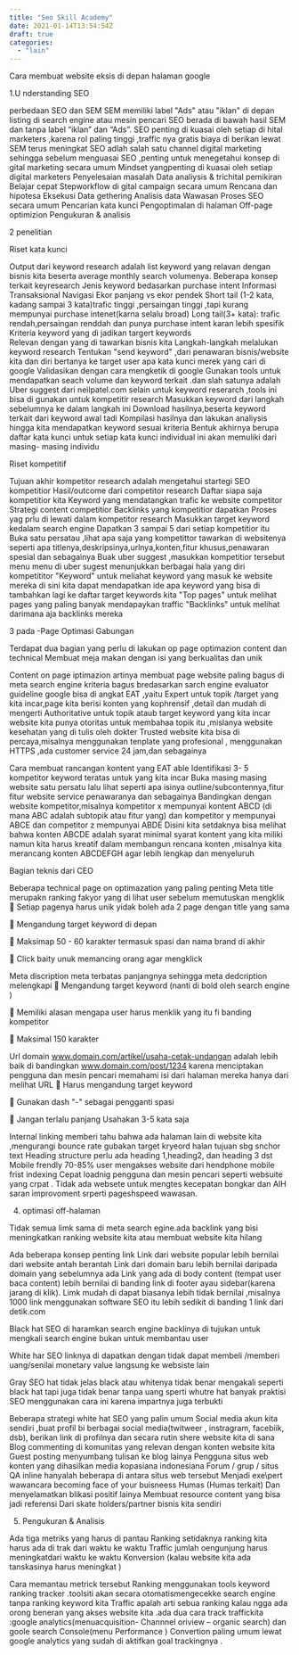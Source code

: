 ```yaml
---
title: "Seo Skill Academy"
date: 2021-01-14T13:54:54Z
draft: true
categories:
  - "lain"
---
```


 Cara membuat website eksis di depan halaman google

 

1.U nderstanding SEO

perbedaan SEO dan SEM
SEM memiliki  label "Ads" atau "iklan" di depan listing di search engine atau mesin pencari
SEO berada di bawah hasil SEM dan tanpa label “iklan” dan “Ads”.
SEO penting di kuasai oleh setiap di hital marketers ,karena
rol paling tinggi ,traffic nya gratis
biaya di berikan lewat SEM terus meningkat
SEO adlah salah satu channel digital marketing sehingga sebelum menguasai SEO ,penting untuk menegetahui konsep di gital marketing secara umum
Mindset yangpenting di kuasai oleh setiap digital marketers
Penyelesaian masalah
Data analiysis & trichital pemikiran
Belajar cepat
Stepworkflow di gital campaign secara umum
Rencana dan hipotesa
Eksekusi
Data gethering
Analisis data
Wawasan
Proses SEO secara umum
Pencarian kata kunci
Pengoptimalan di halaman
Off-page optimizion
Pengukuran & analisis
 

 

 

 

 

2 penelitian

Riset kata kunci

Output dari keyword research adalah list keyword yang relavan dengan bisnis kita beserta average monthly search volumenya.
Beberapa konsep terkait keyresearch
Jenis keyword bedasarkan purchase intent
Informasi
Transaksional
Navigasi
Ekor panjang vs ekor pendek
Short tail (1-2 kata, kadang sampai 3 kata)trafic tinggi ,persaingan tinggi ,tapi kurang mempunyai purchase intenet(karna selalu broad)
Long tail(3+ kata): trafic rendah,persaingan renddah dan punya purchase intent karan lebih spesifik
                                                                                                                                                                  Kriteria keyword yang di jadikan targert keywords             
Relevan dengan yang di tawarkan bisnis kita
Langkah-langkah melalukan keyword research
Tentukan  "send keyword" ,dari penawaran bisnis/website kita dan diri bertanya ke target user apa kata kunci merek yang cari di google
Validasikan dengan cara mengketik di google
Gunakan tools untuk mendapatkan seach volume dan keyword terkait .dan slah satunya adalah  Uber suggest dari neilpatel.com selain untuk keyword reserarch ,tools ini bisa di gunakan untuk kompetitir research
Masukkan keyword dari langkah sebelumnya ke dalam langkah ini
Download hasilnya,beserta keyword terkait dari keyword awal tadi
Kompilasi hasilnya dan lakukan analiysis hingga kita mendapatkan keyword sesuai kriteria
Bentuk akhirnya berupa daftar kata kunci untuk setiap kata kunci individual ini akan memuliki dari masing- masing individu  
 

Riset kompetitif

Tujuan akhir  kompetitor research adalah mengetahui startegi SEO kompetitior
Hasil/outcome dari competitor research
Daftar siapa saja kompetitior kita
Keyword yang mendatangkan trafic ke website competitor
Strategi content competitior
Backlinks yang kompetitior dapatkan
Proses yag prlu di lewati dalam kompetitor research
Masukkan target keyword kedalam search engine
Dapatkan 3 sampai 5 dari setiap kompetitior itu
Buka satu persatau ,lihat apa saja yang kompetittor tawarkan  di websitenya seperti apa titlenya,deskripsinya,urlnya,konten,fitur khusus,penawaran spesial dan sebagainya
Buak uber suggest ,masukkan kompetitior tersebut  menu menu di uber sugest menunjukkan berbagai hala yang diri kompetititor
"Keyword" untuk meliahat keyword yang masuk ke website mereka di sini kita dapat mendapatkan ide apa keyword yang bisa di tambahkan lagi ke daftar target keywords kita
"Top pages" untuk melihat pages yang paling banyak mendapaykan traffic
"Backlinks" untuk melihat darimana aja backlinks mereka
 

3 pada -Page Optimasi Gabungan

Terdapat dua bagian yang perlu di lakukan op page optimazion content dan technical
Membuat meja makan dengan isi yang berkualitas dan unik

Content on page iptimazion artinya membuat page website paling bagus di meta search engine kriteria bagus bredasarkan sarch engine evaluator guideline google bisa di angkat EAT ,yaitu
Expert untuk topik /target yang kita incar,page kita berisi konten yang kophrensif ,detail dan mudah di mengerti
Authoritative untuk topik ataub target keyword yang kita incar website kita punya otoritas untuk membahaa topik itu ,mislanya website kesehatan yang di tulis oleh dokter
Trusted website kita bisa di percaya,misalnya menggunakan tenplate yang profesional , menggunakan HTTPS ,ada customer service 24 jam,dan sebagainya
 

Cara membuat  rancangan kontent yang EAT able
Identifikasi 3- 5 kompetitor keyword  teratas untuk yang kita incar
Buka masing masing website satu persatu lalu lihat seperti apa isinya outline/subcontennya,fitur fitur website service penawaranya dan sebagainya
Bandingkan dengan website kompetitor,misalnya kompetitor x mempunyai kontent  ABCD (di mana ABC adalah subtopik atau fitur yang) dan   kompetitor y mempunyai ABCE dan competitor z mempunyai ABDE
Disini kita setdaknya bisa melihat bahwa konten ABCDE adalah syarat minimal syarat kontent yang kita miliki namun kita harus kreatif dalam membangun rencana konten ,misalnya kita merancang konten ABCDEFGH agar lebih lengkap dan menyeluruh
 

Bagian teknis dari CEO

Beberapa technical page on optimazation yang paling penting
Meta title merupakn ranking fakyor yang di lihat user sebelum memutuskan mengklik
       Setiap pagenya harus unik yidak boleh ada 2 page dengan  title  yang sama

       Mengandung target keyword di depan

       Maksimap 50 - 60 karakter termasuk spasi dan nama brand di akhir

       Click baity unuk memancing orang agar mengklick

Meta discription meta terbatas panjangnya sehingga meta dedcription melengkapi
       Mengandung target keyword (nanti di bold oleh search engine )

       Memiliki alasan mengapa user harus menklik yang itu fi banding kompetitor

       Maksimal 150 karakter

Url domain www.domain.com/artikel/usaha-cetak-undangan adalah lebih baik di bandingkan www.domain.com/post/1234 karena menciptakan pengguna dan mesin pencari memahami isi dari halaman mereka hanya dari melihat URL
 Harus mengandung target keyword      

       Gunakan dash "-" sebagai pengganti spasi

       Jangan terlalu panjang Usahakan 3-5 kata saja

Internal linking memberi tahu bahwa ada halaman lain di website kita ,mengurangi bounce  rate gubakan target kryeord halan tujuan sbg snchor text
Heading structure perlu ada heading 1,heading2, dan heading 3 dst
Mobile frendly 70-85% user mengakses website  dari hendphone mobile frist indexing
Cepat loadnig pengguna dan mesin pencari seperti websuite yang crpat . Tidak ada websete untuk mengtes kecepatan bongkar dan AIH saran improvoment srperti pageshspeed wawasan.
 

 

 

 

4. optimasi off-halaman

Tidak semua limk sama di meta search egine.ada backlink yang bisi meningkatkan ranking website kita atau membuat website kita hilang
 

Ada beberapa konsep penting link
Link dari website popular lebih bernilai dari website antah berantah
Link dari domain baru lebih bernilai daripada domain yang sebelumnya ada
Link yang ada di body content (tempat user baca content) lebih bernilai di banding link di footer ayau sidebar(karena jarang di klik).
Limk mudah di dapat  biasanya lebih tidak bernilai ,misalnya 1000 link menggunakan software SEO itu lebih sedikit di banding 1 link dari detik.com
 

Black hat SEO di haramkan search engine backlinya di tujukan untuk mengkali search engine bukan untuk membantau user
 

White har SEO linknya di dapatkan dengan tidak dapat membeli /memberi uang/senilai monetary value langsung ke websiste lain
 

 

Gray SEO hat  tidak jelas  black atau whitenya tidak benar mengakali seperti black hat  tapi juga tidak benar tanpa uang sperti whutre hat banyak  praktisi SEO menggunakan cara ini  karena impartnya juga terbukti
 

Beberapa strategi  white hat SEO yang palin umum
Social media akun kita sendiri ,buat profil bi berbagai social media(twitweer , instragram, facebiik,  dsb), berikan link di profilnya dan secara rutin  shere website kita di sana
Blog commenting di komunitas yang relevan  dengan konten website kita
Guest posting menyumbang tulisan ke blog lainya
Pengguna situs web konten yang dihasilkan media kopasiana indonesiana
Forum / grup / situs QA inline hanyalah beberapa di antara situs web tersebut
Menjadi exe\pert wawancara  becoming  face of your buisneess
Humas (Humas terkait)  Dan menyelamatkan blikasi positif lainya
Membuat resource content yang bisa jadi referensi
Dari skate holders/partner bisnis kita sendiri
 

 

 

 

             

 

5. Pengukuran & Analisis

Ada tiga metriks yang harus di pantau
Ranking setidaknya ranking kita harus ada di trak dari waktu ke waktu
Traffic  jumlah oengunjung harus meningkatdari waktu ke waktu
Konversion (kalau website kita ada tanskasinya harus meningkat )
 

Cara memantau metrick tersebut
Ranking menggunakan tools keyword ranking tracker .toolsiti akan secara otomatismengecekke search engine tanpa ranking keyword  kita
Traffic apalah arti sebua ranking kalau ngga ada orong beneran yang akses website kita .ada dua cara track traffickita :google analytics(menuacquisition- Channnel oriview – organic search) dan goole search Console(menu Performance )
Convertion paling umum lewat google analytics yang sudah di aktifkan goal trackingnya .
 

             

 

 